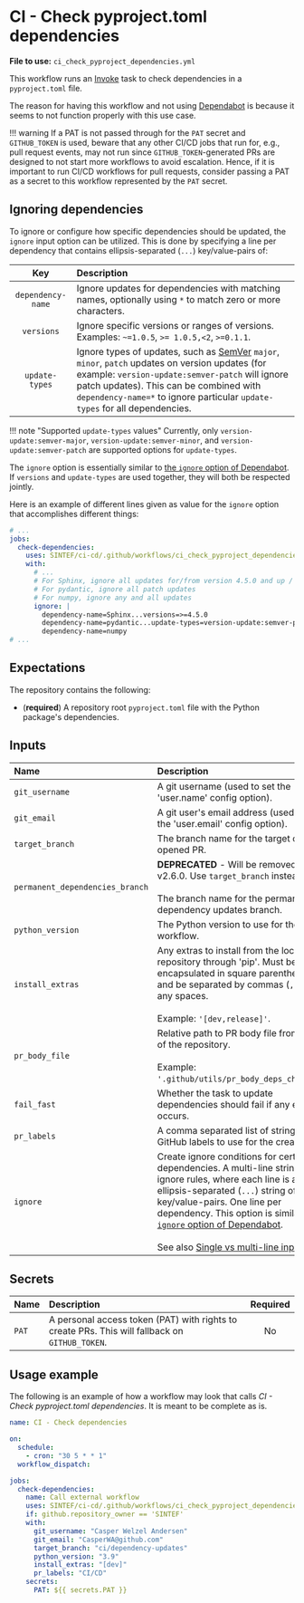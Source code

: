 # CI - Check pyproject.toml dependencies

**File to use:** `ci_check_pyproject_dependencies.yml`

This workflow runs an [Invoke](https://pyinvoke.org) task to check dependencies in a `pyproject.toml` file.

The reason for having this workflow and not using [Dependabot](https://github.com/dependabot/dependabot-core) is because it seems to not function properly with this use case.

!!! warning
    If a PAT is not passed through for the `PAT` secret and `GITHUB_TOKEN` is used, beware that any other CI/CD jobs that run for, e.g., pull request events, may not run since `GITHUB_TOKEN`-generated PRs are designed to not start more workflows to avoid escalation.
    Hence, if it is important to run CI/CD workflows for pull requests, consider passing a PAT as a secret to this workflow represented by the `PAT` secret.

## Ignoring dependencies

To ignore or configure how specific dependencies should be updated, the `ignore` input option can be utilized.
This is done by specifying a line per dependency that contains ellipsis-separated (`...`) key/value-pairs of:

| **Key** | **Description** |
|:---:|:--- |
| `dependency-name` | Ignore updates for dependencies with matching names, optionally using `*` to match zero or more characters. |
| `versions` | Ignore specific versions or ranges of versions. Examples: `~=1.0.5`, `>= 1.0.5,<2`, `>=0.1.1`. |
| `update-types` | Ignore types of updates, such as [SemVer](https://semver.org) `major`, `minor`, `patch` updates on version updates (for example: `version-update:semver-patch` will ignore patch updates). This can be combined with `dependency-name=*` to ignore particular `update-types` for all dependencies. |

!!! note "Supported `update-types` values"
    Currently, only `version-update:semver-major`, `version-update:semver-minor`, and `version-update:semver-patch` are supported options for `update-types`.

The `ignore` option is essentially similar to [the `ignore` option of Dependabot](https://docs.github.com/en/code-security/dependabot/dependabot-version-updates/configuration-options-for-the-dependabot.yml-file#ignore).
If `versions` and `update-types` are used together, they will both be respected jointly.

Here is an example of different lines given as value for the `ignore` option that accomplishes different things:

```yaml
# ...
jobs:
  check-dependencies:
    uses: SINTEF/ci-cd/.github/workflows/ci_check_pyproject_dependencies.yml@v2.5.2
    with:
      # ...
      # For Sphinx, ignore all updates for/from version 4.5.0 and up / keep the minimum version for Sphinx at 4.5.0.
      # For pydantic, ignore all patch updates
      # For numpy, ignore any and all updates
      ignore: |
        dependency-name=Sphinx...versions=>=4.5.0
        dependency-name=pydantic...update-types=version-update:semver-patch
        dependency-name=numpy
# ...
```

## Expectations

The repository contains the following:

- (**required**) A repository root `pyproject.toml` file with the Python package's dependencies.

## Inputs

| **Name** | **Description** | **Required** | **Default** | **Type** |
|:--- |:--- |:---:|:---:|:---:|
| `git_username` | A git username (used to set the 'user.name' config option). | **_Yes_** | | _string_ |
| `git_email` | A git user's email address (used to set the 'user.email' config option). | **_Yes_** | | _string_ |
| `target_branch` | The branch name for the target of the opened PR. | No | _Empty string_ | _string_ |
| `permanent_dependencies_branch` | **DEPRECATED** - Will be removed in v2.6.0. Use `target_branch` instead.</br></br>The branch name for the permanent dependency updates branch. | No | ci/dependency-updates | _string_ |
| `python_version` | The Python version to use for the workflow. | No | 3.9 | _string_ |
| `install_extras` | Any extras to install from the local repository through 'pip'. Must be encapsulated in square parentheses (`[]`) and be separated by commas (`,`) without any spaces.</br></br>Example: `'[dev,release]'`. | No | _Empty string_ | _string_ |
| `pr_body_file` | Relative path to PR body file from the root of the repository.</br></br>Example: `'.github/utils/pr_body_deps_check.txt'`. | No | _Empty string_ | _string_ |
| `fail_fast` | Whether the task to update dependencies should fail if any error occurs. | No | `false` | _boolean_ |
| `pr_labels` | A comma separated list of strings of GitHub labels to use for the created PR. | No | _Empty string_ | _string_ |
| `ignore` | Create ignore conditions for certain dependencies. A multi-line string of ignore rules, where each line is an ellipsis-separated (`...`) string of key/value-pairs. One line per dependency. This option is similar to [the `ignore` option of Dependabot](https://docs.github.com/en/code-security/dependabot/dependabot-version-updates/configuration-options-for-the-dependabot.yml-file#ignore).</br></br>See also [Single vs multi-line input](index.md#single-vs-multi-line-input). | No | _Empty string_ | _string_

## Secrets

| **Name** | **Description** | **Required** |
|:--- |:--- |:---:|
| `PAT` | A personal access token (PAT) with rights to create PRs. This will fallback on `GITHUB_TOKEN`. | No |

## Usage example

The following is an example of how a workflow may look that calls _CI - Check pyproject.toml dependencies_.
It is meant to be complete as is.

```yaml
name: CI - Check dependencies

on:
  schedule:
    - cron: "30 5 * * 1"
  workflow_dispatch:

jobs:
  check-dependencies:
    name: Call external workflow
    uses: SINTEF/ci-cd/.github/workflows/ci_check_pyproject_dependencies.yml@v2.5.2
    if: github.repository_owner == 'SINTEF'
    with:
      git_username: "Casper Welzel Andersen"
      git_email: "CasperWA@github.com"
      target_branch: "ci/dependency-updates"
      python_version: "3.9"
      install_extras: "[dev]"
      pr_labels: "CI/CD"
    secrets:
      PAT: ${{ secrets.PAT }}
```
